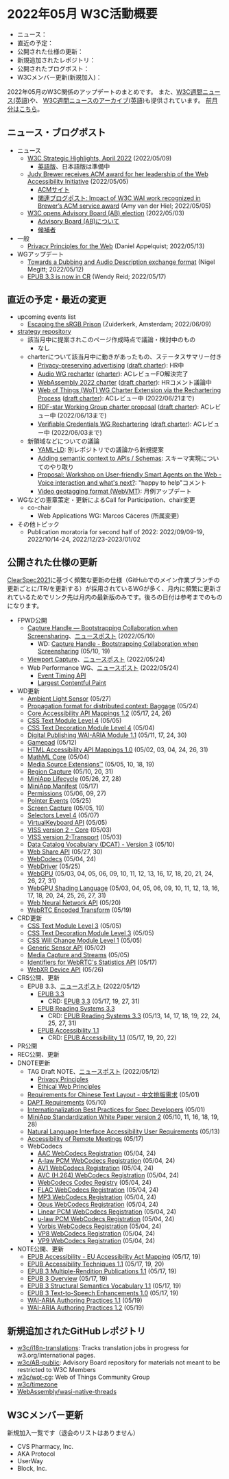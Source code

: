 # 2022年05月 W3C活動概要

- ニュース：
- 直近の予定：
- 公開された仕様の更新：
- 新規追加されたレポジトリ：
- 公開されたブログポスト：
- W3Cメンバー更新(新規加入)：

2022年05月のW3C関係のアップデートのまとめです。
また、[W3C週間ニュース(英語)](https://www.w3.org/News/Public/)や、
[W3C週間ニュースのアーカイブ(英語)](https://lists.w3.org/Archives/Public/w3c-announce/2022AprJun/subject.html)も提供されています。
[前月分はこちら](202204.md)。

## ニュース・ブログポスト

* ニュース
  * [W3C Strategic Highlights, April 2022](https://www.w3.org/blog/news/archives/9532) (2022/05/09)
    * [英語版](https://www.w3.org/2022/04/w3c-highlights/Overview>)、日本語版は準備中
  * [Judy Brewer receives ACM award for her leadership of the Web Accessibility Initiative](https://www.w3.org/blog/news/archives/9523) (2022/05/05)
    * [ACMサイト](https://awards.acm.org/award_winners/brewer_3454726)
    * [関連ブログポスト: Impact of W3C WAI work recognized in Brewer’s ACM service award](https://www.w3.org/blog/2022/05/impact-of-w3c-wai-work-recognized-in-brewers-acm-service-award/) (Amy van der Hiel; 2022/05/05)
  * [W3C opens Advisory Board (AB) election](https://www.w3.org/blog/news/archives/9521) (2022/05/03)
    * [Advisory Board (AB)について](https://www.w3.org/2002/ab/)
    * [候補者](https://www.w3.org/2022/05/03-ab-nominations)
* 一般
  * [Privacy Principles for the Web](https://www.w3.org/blog/2022/05/privacy-principles/) (Daniel Appelquist; 2022/05/13)
* WGアップデート
  * [Towards a Dubbing and Audio Description exchange format](https://www.w3.org/blog/2022/05/towards-a-dubbing-and-audio-description-exchange-format/) (Nigel Megitt; 2022/05/12)
  * [EPUB 3.3 is now in CR](https://www.w3.org/blog/2022/05/epub-3-3-is-now-in-cr/) (Wendy Reid; 2022/05/17)

## 直近の予定・最近の変更

* upcoming events list
  * [Escaping the sRGB Prison](https://www.w3.org/blog/talks/event/escaping-the-srgb-prison/) (Zuiderkerk, Amsterdam; 2022/06/09)
* [strategy repository](https://github.com/w3c/strategy/issues)
  * 該当月中に提案されこのページ作成時点で議論・検討中のもの
    * なし
  * charterについて該当月中に動きがあったもの、ステータスサマリー付き
    * [Privacy-preserving advertising](https://github.com/w3c/strategy/issues/222) ([draft charter](https://patcg.github.io/patwg-charter/charter.html)): HR中
    * [Audio WG recharter](https://github.com/w3c/strategy/issues/289) ([charter](https://www.w3.org/2022/02/audio-2022.html)): ACレビューFO解決完了
    * [WebAssembly 2022 charter](https://github.com/w3c/strategy/issues/325) ([draft charter](https://w3c.github.io/charter-drafts/wasm-2022.html)): HRコメント議論中
    * [Web of Things (WoT) WG Charter Extension via the Rechartering Process](https://github.com/w3c/strategy/issues/298) ([draft charter](https://w3c.github.io/wot/charters/wot-wg-2022-ext.html)): ACレビュー中 (2022/06/21まで)
    * [RDF-star Working Group charter proposal](https://github.com/w3c/strategy/issues/304) ([draft charter](https://w3c.github.io/rdf-star-wg-charter/)): ACレビュー中 (2022/06/13まで)
    * [Verifiable Credentials WG Rechartering](https://github.com/w3c/strategy/issues/279) ([draft charter](https://github.com/w3c/strategy/issues/w3c.github.io/vc-wg-charter/)): ACレビュー中 (2022/06/03まで)
  * 新領域などについての議論
    * [YAML-LD](https://github.com/w3c/strategy/issues/329): 別レポジトリでの議論から新規提案
    * [Adding semantic context to APIs / Schemas](https://github.com/w3c/strategy/issues/300): スキーマ実現についてのやり取り
    * [Proposal: Workshop on User-friendly Smart Agents on the Web - Voice interaction and what's next?](https://github.com/w3c/strategy/issues/221): "happy to help"コメント
    * [Video geotagging format (WebVMT)](https://github.com/w3c/strategy/issues/113): 月例アップデート
* WGなどの憲章策定・更新によるCall for Participation、chair変更
  * co-chair
    * Web Applications WG: Marcos Cáceres (所属変更)
* その他トピック
  * Publication moratoria for second half of 2022: 2022/09/09-19, 2022/10/14-24, 2022/12/23-2023/01/02

## 公開された仕様の更新

[ClearSpec2021](https://github.com/w3c/tr-pages/blob/main/clearspec2021.md)に基づく頻繁な更新の仕様（GitHubでのメイン作業ブランチの更新ごとに/TR/を更新する）が採用されているWGが多く、月内に頻繁に更新されているためでリンク先は月内の最新版のみです。後ろの日付は参考までのものになります。

* FPWD公開
  * [Capture Handle — Bootstrapping Collaboration when Screensharing](https://www.w3.org/TR/2022/WD-capture-handle-identity-20220510/)、[ニュースポスト](https://www.w3.org/blog/news/archives/9546) (2022/05/10)
    * WD: [Capture Handle - Bootstrapping Collaboration when Screensharing](https://www.w3.org/TR/2022/WD-capture-handle-identity-20220519/) (05/10, 19)
  * [Viewport Capture](https://www.w3.org/TR/2022/WD-mediacapture-viewport-20220524/)、[ニュースポスト](https://www.w3.org/blog/news/archives/9563) (2022/05/24)
  * Web Performance WG、[ニュースポスト](https://www.w3.org/blog/news/archives/9559) (2022/05/24)
    * [Event Timing API](https://www.w3.org/TR/2022/WD-event-timing-20220524/)
    * [Largest Contentful Paint](https://www.w3.org/TR/2022/WD-largest-contentful-paint-20220524/)
* WD更新
  * [Ambient Light Sensor](https://www.w3.org/TR/2022/WD-ambient-light-20220527/) (05/27)
  * [Propagation format for distributed context: Baggage](https://www.w3.org/TR/2022/WD-baggage-20220524/) (05/24)
  * [Core Accessibility API Mappings 1.2](https://www.w3.org/TR/2022/WD-core-aam-1.2-20220526/) (05/17, 24, 26)
  * [CSS Text Module Level 4](https://www.w3.org/TR/2022/WD-css-text-4-20220505/) (05/05)
  * [CSS Text Decoration Module Level 4](https://www.w3.org/TR/2022/WD-css-text-decor-4-20220504/) (05/04)
  * [Digital Publishing WAI-ARIA Module 1.1](https://www.w3.org/TR/2022/WD-dpub-aria-1.1-20220530/) (05/11, 17, 24, 30)
  * [Gamepad](https://www.w3.org/TR/2022/WD-gamepad-20220512/) (05/12)
  * [HTML Accessibility API Mappings 1.0](https://www.w3.org/TR/2022/WD-html-aam-1.0-20220531/) (05/02, 03, 04, 24, 26, 31)
  * [MathML Core](https://www.w3.org/TR/2022/WD-mathml-core-20220504/) (05/04)
  * [Media Source Extensions™](https://www.w3.org/TR/2022/WD-media-source-2-20220519/) (05/05, 10, 18, 19)
  * [Region Capture](https://www.w3.org/TR/2022/WD-mediacapture-region-20220531/) (05/10, 20, 31)
  * [MiniApp Lifecycle](https://www.w3.org/TR/2022/WD-miniapp-lifecycle-20220528/) (05/26, 27, 28)
  * [MiniApp Manifest](https://www.w3.org/TR/2022/WD-miniapp-manifest-20220517/) (05/17)
  * [Permissions](https://www.w3.org/TR/2022/WD-permissions-20220527/) (05/06, 09, 27)
  * [Pointer Events](https://www.w3.org/TR/2022/WD-pointerevents3-20220525/) (05/25)
  * [Screen Capture](https://www.w3.org/TR/2022/WD-screen-capture-20220519/) (05/05, 19)
  * [Selectors Level 4](https://www.w3.org/TR/2022/WD-selectors-4-20220507/) (05/07)
  * [VirtualKeyboard API](https://www.w3.org/TR/2022/WD-virtual-keyboard-20220505/) (05/05)
  * [VISS version 2 - Core](https://www.w3.org/TR/2022/WD-viss2-core-20220503/) (05/03)
  * [VISS version 2-Transport](https://www.w3.org/TR/2022/WD-viss2-transport-20220503/) (05/03)
  * [Data Catalog Vocabulary (DCAT) - Version 3](https://www.w3.org/TR/2022/WD-vocab-dcat-3-20220510/) (05/10)
  * [Web Share API](https://www.w3.org/TR/2022/WD-web-share-20220530/) (05/27, 30)
  * [WebCodecs](https://www.w3.org/TR/2022/WD-webcodecs-20220524/) (05/04, 24)
  * [WebDriver](https://www.w3.org/TR/2022/WD-webdriver2-20220525/) (05/25)
  * [WebGPU](https://www.w3.org/TR/2022/WD-webgpu-20220531/) (05/03, 04, 05, 06, 09, 10, 11, 12, 13, 16, 17, 18, 20, 21, 24, 26, 27, 31)
  * [WebGPU Shading Language](https://www.w3.org/TR/2022/WD-WGSL-20220531/) (05/03, 04, 05, 06, 09, 10, 11, 12, 13, 16, 17, 18, 20, 24, 25, 26, 27, 31)
  * [Web Neural Network API](https://www.w3.org/TR/2022/WD-webnn-20220520/) (05/20)
  * [WebRTC Encoded Transform](https://www.w3.org/TR/2022/WD-webrtc-encoded-transform-20220519/) (05/19)
* CRD更新
  * [CSS Text Module Level 3](https://www.w3.org/TR/2022/CRD-css-text-3-20220505/) (05/05)
  * [CSS Text Decoration Module Level 3](https://www.w3.org/TR/2022/CRD-css-text-decor-3-20220505/) (05/05)
  * [CSS Will Change Module Level 1](https://www.w3.org/TR/2022/CRD-css-will-change-1-20220505/) (05/05)
  * [Generic Sensor API](https://www.w3.org/TR/2022/CRD-generic-sensor-20220502/) (05/02)
  * [Media Capture and Streams](https://www.w3.org/TR/2022/CRD-mediacapture-streams-20220505/) (05/05)
  * [Identifiers for WebRTC's Statistics API](https://www.w3.org/TR/2022/CRD-webrtc-stats-20220517/) (05/17)
  * [WebXR Device API](https://www.w3.org/TR/2022/CRD-webxr-20220526/) (05/26)
* CRS公開、更新
  * EPUB 3.3、[ニュースポスト](https://www.w3.org/blog/news/archives/9553) (2022/05/12)
    * [EPUB 3.3](https://www.w3.org/TR/2022/CR-epub-33-20220512/)
      * CRD: [EPUB 3.3](https://www.w3.org/TR/2022/CRD-epub-33-20220531/) (05/17, 19, 27, 31)
    * [EPUB Reading Systems 3.3](https://www.w3.org/TR/2022/CR-epub-rs-33-20220512/)
      * CRD: [EPUB Reading Systems 3.3](https://www.w3.org/TR/2022/CRD-epub-rs-33-20220531/) (05/13, 14, 17, 18, 19, 22, 24, 25, 27, 31)
    * [EPUB Accessibility 1.1](https://www.w3.org/TR/2022/CR-epub-a11y-11-20220512/)
      * CRD: [EPUB Accessibility 1.1](https://www.w3.org/TR/2022/CRD-epub-a11y-11-20220522/) (05/17, 19, 20, 22)
* PR公開
* REC公開、更新
* DNOTE更新
  * TAG Draft NOTE、[ニュースポスト](https://www.w3.org/blog/news/archives/9550) (2022/05/12)
    * [Privacy Principles](https://www.w3.org/TR/2022/DNOTE-privacy-principles-20220512/)
    * [Ethical Web Principles](https://www.w3.org/TR/2022/DNOTE-ethical-web-principles-20220512/)
  * [Requirements for Chinese Text Layout - 中文排版需求](https://www.w3.org/TR/2022/DNOTE-clreq-20220501/) (05/01)
  * [DAPT Requirements](https://www.w3.org/TR/2022/DNOTE-dapt-reqs-20220510/) (05/10)
  * [Internationalization Best Practices for Spec Developers](https://www.w3.org/TR/2022/DNOTE-international-specs-20220501/) (05/01)
  * [MiniApp Standardization White Paper version 2](https://www.w3.org/TR/2022/DNOTE-mini-app-white-paper-20220528/) (05/10, 11, 16, 18, 19, 28)
  * [Natural Language Interface Accessibility User Requirements](https://www.w3.org/TR/2022/DNOTE-naur-20220513/) (05/13)
  * [Accessibility of Remote Meetings](https://www.w3.org/TR/2022/DNOTE-remote-meetings-20220517/) (05/17)
  * WebCodecs
    * [AAC WebCodecs Registration](https://www.w3.org/TR/2022/DNOTE-webcodecs-aac-codec-registration-20220524/) (05/04, 24)
    * [A-law PCM WebCodecs Registration](https://www.w3.org/TR/2022/DNOTE-webcodecs-alaw-codec-registration-20220524/) (05/04, 24)
    * [AV1 WebCodecs Registration](https://www.w3.org/TR/2022/DNOTE-webcodecs-av1-codec-registration-20220524/) (05/04, 24)
    * [AVC (H.264) WebCodecs Registration](https://www.w3.org/TR/2022/DNOTE-webcodecs-avc-codec-registration-20220524/) (05/04, 24)
    * [WebCodecs Codec Registry](https://www.w3.org/TR/2022/DNOTE-webcodecs-codec-registry-20220524/) (05/04, 24)
    * [FLAC WebCodecs Registration](https://www.w3.org/TR/2022/DNOTE-webcodecs-flac-codec-registration-20220524/) (05/04, 24)
    * [MP3 WebCodecs Registration](https://www.w3.org/TR/2022/DNOTE-webcodecs-mp3-codec-registration-20220524/) (05/04, 24)
    * [Opus WebCodecs Registration](https://www.w3.org/TR/2022/DNOTE-webcodecs-opus-codec-registration-20220524/) (05/04, 24)
    * [Linear PCM WebCodecs Registration](https://www.w3.org/TR/2022/DNOTE-webcodecs-pcm-codec-registration-20220524/) (05/04, 24)
    * [u-law PCM WebCodecs Registration](https://www.w3.org/TR/2022/DNOTE-webcodecs-ulaw-codec-registration-20220524/) (05/04, 24)
    * [Vorbis WebCodecs Registration](https://www.w3.org/TR/2022/DNOTE-webcodecs-vorbis-codec-registration-20220524/) (05/04, 24)
    * [VP8 WebCodecs Registration](https://www.w3.org/TR/2022/DNOTE-webcodecs-vp8-codec-registration-20220524/) (05/04, 24)
    * [VP9 WebCodecs Registration](https://www.w3.org/TR/2022/DNOTE-webcodecs-vp9-codec-registration-20220524/) (05/04, 24)
* NOTE公開、更新
  * [EPUB Accessibility - EU Accessibility Act Mapping](https://www.w3.org/TR/2022/NOTE-epub-a11y-eaa-mapping-20220519/) (05/17, 19)
  * [EPUB Accessibility Techniques 1.1](https://www.w3.org/TR/2022/NOTE-epub-a11y-tech-11-20220520/) (05/17, 19, 20)
  * [EPUB 3 Multiple-Rendition Publications 1.1](https://www.w3.org/TR/2022/NOTE-epub-multi-rend-11-20220519/) (05/17, 19)
  * [EPUB 3 Overview](https://www.w3.org/TR/2022/NOTE-epub-overview-33-20220519/) (05/17, 19)
  * [EPUB 3 Structural Semantics Vocabulary 1.1](https://www.w3.org/TR/2022/NOTE-epub-ssv-11-20220519/) (05/17, 19)
  * [EPUB 3 Text-to-Speech Enhancements 1.0](https://www.w3.org/TR/2022/NOTE-epub-tts-10-20220519/) (05/17, 19)
  * [WAI-ARIA Authoring Practices 1.1](https://www.w3.org/TR/2022/NOTE-wai-aria-practices-1.1-20220519/) (05/19)
  * [WAI-ARIA Authoring Practices 1.2](https://www.w3.org/TR/2022/NOTE-wai-aria-practices-1.2-20220519/) (05/19)

## 新規追加されたGitHubレポジトリ

* [w3c/i18n-translations](https://github.com/w3c/i18n-translations): Tracks translation jobs in progress for w3.org/International pages.
* [w3c/AB-public](https://github.com/w3c/AB-public): Advisory Board repository for materials not meant to be restricted to W3C Members
* [w3c/wot-cg](https://github.com/w3c/wot-cg): Web of Things Community Group
* [w3c/timezone](https://github.com/w3c/timezone)
* [WebAssembly/wasi-native-threads](https://github.com/WebAssembly/wasi-native-threads)

## W3Cメンバー更新

新規加入一覧です（退会のリストはありません）

* CVS Pharmacy, Inc.
* AKA Protocol
* UserWay
* Block, Inc.
